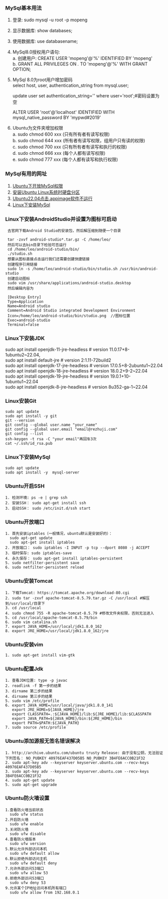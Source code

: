 ### MySql基本用法
 1. 登录: sudo mysql -u root -p mopeng
 2. 显示数据库: show databases;
 3. 使用数据库: use databasename;
 4. MySql8.0授权用户语句:  
    a. 创建用户: CREATE USER 'mopeng'@'%' IDENTIFIED BY 'mopeng'  
    b. GRANT ALL PRIVILEGES ON *.* TO 'mopeng'@'%' WITH GRANT OPTION;
 5. MySql 8.0为root用户增加密码  
    select host, user, authentication_string from mysql.user;   

    update user set authentication_string='' where user='root';#密码设置为空  

    ALTER USER 'root'@'localhost' IDENTIFIED WITH mysql_native_password BY 'mypwd#2019'
 6. Ubuntu为文件夹增加权限  
    a. sudo chmod 600 xxx (只有所有者有读写权限)  
    b. sudo chmod 644 xxx (所有者有读写权限，组用户只有读的权限)  
    c. sudo chmod 700 xxx (只有所有者有读写和执行的权限)  
    d. sudo chmod 666 xxx (每个人都有读写权限)  
    e. sudo chmod 777 xxx (每个人都有读写和执行权限)  

### MySql有用的网址
 1. [Ubuntu下开放MySql权限](https://blog.csdn.net/weixin_39589455/article/details/126445394)
 2. [安装Ubuntu Linux系统时硬盘分区](https://blog.csdn.net/Dejan520/article/details/123446157)
 3. [Ubuntu22.04点击.appimage软件不运行](https://blog.csdn.net/Paramagnetism/article/details/124956975)
 4. [Linux下安装MySql](https://www.w3cschool.cn/mysql/mysql-2i4k2owh.html)


### Linux下安装AndroidStudio并设置为图标可启动
     去官网下载Android Studio的安装包，然后解压缩到随便一个目录

     tar -zxvf android-studio*.tar.gz -C /home/leo/
     然后可以去bin目录下检验可否运行
     cd /home/leo/android-studio/bin/
     ./studio.sh
     想要从图标直接点击运行我们还需要创建快捷链接
     创建程序引用链接
     sudo ln -s /home/leo/android-studio/bin/studio.sh /usr/bin/android-studio
     创建启动图标
     sudo vim /usr/share/applications/android-studio.desktop
     然后编辑内容为

     [Desktop Entry]
     Type=Application
     Name=Android studio
     Comment=Android Studio integrated Development Environment
     Icon=/home/leo/android-studio/bin/studio.png  //图标位置
     Exec=android-studio
     Terminal=false

### Linux下安装JDK
   sudo apt install openjdk-11-jre-headless  # version 11.0.17+8-1ubuntu2~22.04,   
   sudo apt install default-jre              # version 2:1.11-72build2  
   sudo apt install openjdk-17-jre-headless  # version 17.0.5+8-2ubuntu1~22.04  
   sudo apt install openjdk-18-jre-headless  # version 18.0.2+9-2~22.04  
   sudo apt install openjdk-19-jre-headless  # version 19.0.1+10-1ubuntu1~22.04  
   sudo apt install openjdk-8-jre-headless   # version 8u352-ga-1~22.04

### Linux安装Git
    sudo apt update 
    sudo apt install -y git  
    git --version 
    git config --global user.name "your_name"  
    git config --global user.email "email@rezhuji.com" 
    git config --list 
    ssh-keygen -t rsa -C "your email"再回车3次 
    cat ~/.ssh/id_rsa.pub 

### Linux下安装MySql
    sudo apt update 
    sudo apt install -y  mysql-server

### Ubuntu开启SSH
    1. 检测环境: ps -e | grep ssh
    2. 安装SSH： sudo apt-get install ssh
    3. 启动SSH： sudo /etc/init.d/ssh start

### Ubuntu开放端口
    1. 首先安装iptables（一般情况，ubuntu默认是安装好的）：  
      sudo apt-get update
      sudo apt-get install iptables
    2. 开放端口： sudo iptables -I INPUT -p tcp --dport 8080 -j ACCEPT
    3. 临时保存: sudo iptables-save
    4. 永久保存： sudo apt-get install iptables-persistent
    5. sudo netfilter-persistent save
    6. sudo netfilter-persistent reload
   
   
### Ubuntu安装Tomcat
    1. 下载Tomcat: https://tomcat.apache.org/download-80.cgi
    2. sudo tar -zxvf apache-tomcat-8.5.79.tar.gz -C /usr/local #解压到/usr/local/目录下
    3. cd /usr/local  
    4. sudo chmod 755 -R apache-tomcat-8.5.79 #修改文件夹权限，否则无法进入
    5. cd /usr/local/apache-tomcat-8.5.79/bin
    6. sudo vim catalina.sh
    7. export JAVA_HOME=/usr/local/jdk1.8.0_162
    8. export JRE_HOME=/usr/local/jdk1.8.0_162/jre

### Ubuntu安装vim
    1. sudo apt-get install vim-gtk

### Ubuntu配置Jdk
    1. 查看JDK位置: type -p javac
    2. readlink -f 第一步的结果
    3. dirname 第二步的结果
    4. dirname 第三步的结果
    5. sudo vim /etc/profile
    6. export JAVA_HOME=/usr/local/java/jdk1.8.0_141
       export JRE_HOME=${JAVA_HOME}/jre
       export CLASSPATH=.:${JAVA_HOME}/lib:${JRE_HOME}/lib:$CLASSPATH
       export JAVA_PATH=${JAVA_HOME}/bin:${JRE_HOME}/bin
       export PATH=$PATH:${JAVA_PATH}
    7. sudo source /etc/profile

### Ubuntu添加源报无签名错误解决
    1. http://archive.ubuntu.com/ubuntu trusty Release: 由于没有公钥，无法验证下列签名： NO_PUBKEY 40976EAF437D05B5 NO_PUBKEY 3B4FE6ACC0B21F32
    2. sudo apt-key adv --keyserver keyserver.ubuntu.com --recv-keys 40976EAF437D05B5
    3. sudo apt-key adv --keyserver keyserver.ubuntu.com --recv-keys 3B4FE6ACC0B21F32
    4. sudo apt-get update
    5. sudo apt-get upgrade 

### Ubuntu防火墙设置
    1.查看防火墙当前状态
      sudo ufw status
    2.开启防火墙
      sudo ufw enable
    3.关闭防火墙
      sudo ufw disable
    4.查看防火墙版本
      sudo ufw version
    5.默认允许外部访问本机
      sudo ufw default allow
    6.默认拒绝外部访问主机
      sudo ufw default deny
    7.允许外部访问53端口
      sudo ufw allow 53
    8.拒绝外部访问53端口
      sudo ufw deny 53
    9.允许某个IP地址访问本机所有端口
      sudo ufw allow from 192.168.0.1
